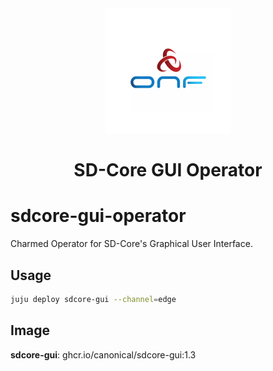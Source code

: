 <div align="center">
  <img src="./icon.svg" alt="ONF Icon" width="200" height="200">
</div>
<div align="center">
  <h1>SD-Core GUI Operator</h1>
</div>

# sdcore-gui-operator

Charmed Operator for SD-Core's Graphical User Interface.

## Usage

```bash
juju deploy sdcore-gui --channel=edge
```

## Image

**sdcore-gui**: ghcr.io/canonical/sdcore-gui:1.3

